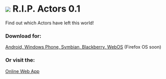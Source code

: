 ![](https://raw.github.com/KapJep/RIP/master/icon.png) R.I.P. Actors 0.1
===
Find out which Actors have left this world!

### Download for:
[Android, Windows Phone, Symbian, Blackberry, WebOS](https://build.phonegap.com/apps/683962/share) (Firefox OS soon)

### Or visit the:
[Online Web App](http://kapjep.github.io/RIP/)
